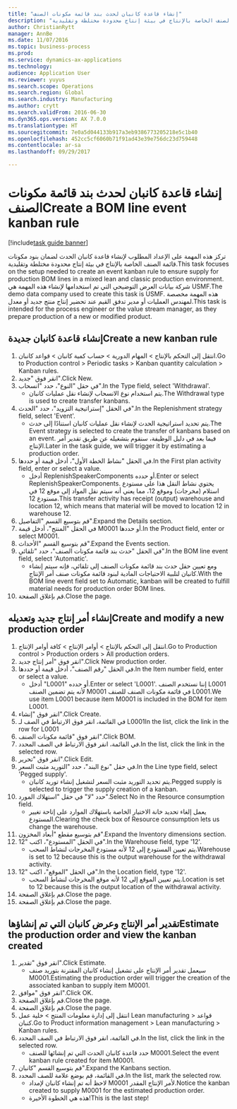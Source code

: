 ```yaml
--- 
title: "إنشاء قاعدة كانبان لحدث بند قائمة مكونات الصنف"
description: "تركز هذه المهمة على الإعداد المطلوب لإنشاء قاعدة كانبان الحدث لضمان بنود مكونات قائمة الصنف الخاصة بالإنتاج في بيئة إنتاج محدودة مختلطة وتقليدية."
author: ChristianRytt
manager: AnnBe
ms.date: 11/07/2016
ms.topic: business-process
ms.prod: 
ms.service: dynamics-ax-applications
ms.technology: 
audience: Application User
ms.reviewer: yuyus
ms.search.scope: Operations
ms.search.region: Global
ms.search.industry: Manufacturing
ms.author: crytt
ms.search.validFrom: 2016-06-30
ms.dyn365.ops.version: AX 7.0.0
ms.translationtype: HT
ms.sourcegitcommit: 7e0a5d044133b917a3eb9386773205218e5c1b40
ms.openlocfilehash: 452cc5cf6060b71f91ad43e39e756dc23d759448
ms.contentlocale: ar-sa
ms.lasthandoff: 09/29/2017

---
```

# <a name="create-a-bom-line-event-kanban-rule"></a><span data-ttu-id="2bcd2-103">إنشاء قاعدة كانبان لحدث بند قائمة مكونات الصنف</span><span class="sxs-lookup"><span data-stu-id="2bcd2-103">Create a BOM line event kanban rule</span></span>

[!include[task guide banner](../../includes/task-guide-banner.md)]

<span data-ttu-id="2bcd2-104">تركز هذه المهمة على الإعداد المطلوب لإنشاء قاعدة كانبان الحدث لضمان بنود مكونات قائمة الصنف الخاصة بالإنتاج في بيئة إنتاج محدودة مختلطة وتقليدية.</span><span class="sxs-lookup"><span data-stu-id="2bcd2-104">This task focuses on the setup needed to create an event kanban rule to ensure supply for production BOM lines in a mixed lean and classic production environment.</span></span> <span data-ttu-id="2bcd2-105">شركة بيانات العرض التوضيحي التي تم استخدامها لإنشاء هذه المهمة هي USMF.‬</span><span class="sxs-lookup"><span data-stu-id="2bcd2-105">The demo data company used to create this task is USMF.</span></span> <span data-ttu-id="2bcd2-106">هذه المهمة مخصصة لمهندس العمليات أو مدير تدفق القيم عند تحضير إنتاج منتج جديد أو معدل.</span><span class="sxs-lookup"><span data-stu-id="2bcd2-106">This task is intended for the process engineer or the value stream manager, as they prepare production of a new or modified product.</span></span>


## <a name="create-a-new-kanban-rule"></a><span data-ttu-id="2bcd2-107">إنشاء قاعدة كانبان جديدة</span><span class="sxs-lookup"><span data-stu-id="2bcd2-107">Create a new kanban rule</span></span>
1. <span data-ttu-id="2bcd2-108">انتقل إلى التحكم بالإنتاج‬ > المهام الدورية > حساب كمية كانبان > قواعد كانبان.</span><span class="sxs-lookup"><span data-stu-id="2bcd2-108">Go to Production control > Periodic tasks > Kanban quantity calculation > Kanban rules.</span></span>
2. <span data-ttu-id="2bcd2-109">انقر فوق "جديد".</span><span class="sxs-lookup"><span data-stu-id="2bcd2-109">Click New.</span></span>
3. <span data-ttu-id="2bcd2-110">في حقل "النوع"، حدد "انسحاب".</span><span class="sxs-lookup"><span data-stu-id="2bcd2-110">In the Type field, select 'Withdrawal'.</span></span>
    * <span data-ttu-id="2bcd2-111">يتم استخدام نوع الانسحاب لإنشاء نقل عمليات كانبان.</span><span class="sxs-lookup"><span data-stu-id="2bcd2-111">The Withdrawal type is used to create transfer kanbans.</span></span>  
4. <span data-ttu-id="2bcd2-112">في الحقل "إستراتيجية التزويد"، حدد "الحدث".</span><span class="sxs-lookup"><span data-stu-id="2bcd2-112">In the Replenishment strategy field, select 'Event'.</span></span>
    * <span data-ttu-id="2bcd2-113">يتم تحديد استراتيجية الحدث لإنشاء نقل عمليات كانبان استنادًا إلى حدث.</span><span class="sxs-lookup"><span data-stu-id="2bcd2-113">The Event strategy is selected to create the transfer of kanbans based on an event.</span></span> <span data-ttu-id="2bcd2-114">فيما بعد في دليل الوظيفة، سنقوم بتشغيله عن طريق تقدير أمر الإنتاج.</span><span class="sxs-lookup"><span data-stu-id="2bcd2-114">Later in the task guide, we will trigger it by estimating a production order.</span></span>  
5. <span data-ttu-id="2bcd2-115">في الحقل "نشاط الخطة الأول"، أدخل قيمة أو حددها.</span><span class="sxs-lookup"><span data-stu-id="2bcd2-115">In the First plan activity field, enter or select a value.</span></span>
    * <span data-ttu-id="2bcd2-116">أدخل ReplenishSpeakerComponents أو حدده.</span><span class="sxs-lookup"><span data-stu-id="2bcd2-116">Enter or select ReplenishSpeakerComponents.</span></span> <span data-ttu-id="2bcd2-117">يحتوي نشاط النقل هذا على مستودع استلام (مخرجات) وموقع 12، مما يعني أنه سيتم نقل المواد إلى موقع 12 في مستودع 12.</span><span class="sxs-lookup"><span data-stu-id="2bcd2-117">This transfer activity has receipt (output) warehouse and location 12, which means that material will be moved to location 12 in warehouse 12.</span></span>  
6. <span data-ttu-id="2bcd2-118">قم بتوسيع القسم "التفاصيل".</span><span class="sxs-lookup"><span data-stu-id="2bcd2-118">Expand the Details section.</span></span>
7. <span data-ttu-id="2bcd2-119">في الحقل "المنتج"، أدخل قيمة M0001 أو حددها.</span><span class="sxs-lookup"><span data-stu-id="2bcd2-119">In the Product field, enter or select M0001.</span></span>
8. <span data-ttu-id="2bcd2-120">قم بتوسيع القسم "الأحداث".</span><span class="sxs-lookup"><span data-stu-id="2bcd2-120">Expand the Events section.</span></span>
9. <span data-ttu-id="2bcd2-121">في الحقل "حدث بند قائمة مكونات الصنف"، حدد "تلقائي".</span><span class="sxs-lookup"><span data-stu-id="2bcd2-121">In the BOM line event field, select 'Automatic'.</span></span>
    * <span data-ttu-id="2bcd2-122">ومع تعيين حقل حدث بند قائمة مكونات الصنف إلى تلقائي، فإنه سيتم إنشاء كانبان لتلبية الاحتياجات المادية لبنود قائمة مكونات صنف أمر الإنتاج.</span><span class="sxs-lookup"><span data-stu-id="2bcd2-122">With the BOM line event field set to Automatic, kanban will be created to fulfill material needs for production order BOM lines.</span></span>  
10. <span data-ttu-id="2bcd2-123">قم بإغلاق الصفحة.</span><span class="sxs-lookup"><span data-stu-id="2bcd2-123">Close the page.</span></span>

## <a name="create-and-modify-a-new-production-order"></a><span data-ttu-id="2bcd2-124">إنشاء أمر إنتاج جديد وتعديله</span><span class="sxs-lookup"><span data-stu-id="2bcd2-124">Create and modify a new production order</span></span>
1. <span data-ttu-id="2bcd2-125">انتقل إلى التحكم بالإنتاج‬ > أوامر الإنتاج > كافة أوامر الإنتاج.</span><span class="sxs-lookup"><span data-stu-id="2bcd2-125">Go to Production control > Production orders > All production orders.</span></span>
2. <span data-ttu-id="2bcd2-126">انقر فوق "أمر إنتاج جديد".</span><span class="sxs-lookup"><span data-stu-id="2bcd2-126">Click New production order.</span></span>
3. <span data-ttu-id="2bcd2-127">في الحقل "رقم الصنف"، أدخل قيمة أو حددها.</span><span class="sxs-lookup"><span data-stu-id="2bcd2-127">In the Item number field, enter or select a value.</span></span>
    * <span data-ttu-id="2bcd2-128">أدخل "L0001" أو حدده.</span><span class="sxs-lookup"><span data-stu-id="2bcd2-128">Enter or select 'L0001'.</span></span> <span data-ttu-id="2bcd2-129">إننا نستخدم الصنف L0001 لأنه يتم تضمين الصنف M0001 في قائمة مكونات الصنف للصنف L0001.</span><span class="sxs-lookup"><span data-stu-id="2bcd2-129">We use item L0001 because item M0001 is included in the BOM for item L0001.</span></span>  
4. <span data-ttu-id="2bcd2-130">انقر فوق "إنشاء".</span><span class="sxs-lookup"><span data-stu-id="2bcd2-130">Click Create.</span></span>
5. <span data-ttu-id="2bcd2-131">في القائمة، انقر فوق الارتباط في الصف لـ L0001</span><span class="sxs-lookup"><span data-stu-id="2bcd2-131">In the list, click the link in the row for L0001</span></span>
6. <span data-ttu-id="2bcd2-132">انقر فوق "قائمة مكونات الصنف".</span><span class="sxs-lookup"><span data-stu-id="2bcd2-132">Click BOM.</span></span>
7. <span data-ttu-id="2bcd2-133">في القائمة، انقر فوق الارتباط في الصف المحدد.</span><span class="sxs-lookup"><span data-stu-id="2bcd2-133">In the list, click the link in the selected row.</span></span>
8. <span data-ttu-id="2bcd2-134">انقر فوق "تحرير".</span><span class="sxs-lookup"><span data-stu-id="2bcd2-134">Click Edit.</span></span>
9. <span data-ttu-id="2bcd2-135">في حقل "نوع البند"، حدد "التوريد مثبت السعر.</span><span class="sxs-lookup"><span data-stu-id="2bcd2-135">In the Line type field, select 'Pegged supply'.</span></span>
    * <span data-ttu-id="2bcd2-136">يتم تحديد التوريد مثبت السعر لتشغيل إنشاء توريد كانبان.</span><span class="sxs-lookup"><span data-stu-id="2bcd2-136">Pegged supply is selected to trigger the supply creation of a kanban.</span></span>  
10. <span data-ttu-id="2bcd2-137">حدد "لا" في حقل "استهلاك المورد".</span><span class="sxs-lookup"><span data-stu-id="2bcd2-137">Select No in the Resource consumption field.</span></span>
    * <span data-ttu-id="2bcd2-138">يعمل إلغاء تحديد خانة الاختيار الخاصة باستهلاك الموارد على إتاحة تغيير المستودع.</span><span class="sxs-lookup"><span data-stu-id="2bcd2-138">Clearing the check box of Resource consumption lets us change the warehouse.</span></span>  
11. <span data-ttu-id="2bcd2-139">قم بتوسيع مقطع "أبعاد المخزون".</span><span class="sxs-lookup"><span data-stu-id="2bcd2-139">Expand the Inventory dimensions section.</span></span>
12. <span data-ttu-id="2bcd2-140">في الحقل "المستودع"، اكتب "12".</span><span class="sxs-lookup"><span data-stu-id="2bcd2-140">In the Warehouse field, type '12'.</span></span>
    * <span data-ttu-id="2bcd2-141">يتم تعيين المستودع إلى 12 لأنه مستودع المخرجات لنشاط السحب.</span><span class="sxs-lookup"><span data-stu-id="2bcd2-141">Warehouse is set to 12 because this is the output warehouse for the withdrawal activity.</span></span>  
13. <span data-ttu-id="2bcd2-142">في الحقل "الموقع"، اكتب "12".</span><span class="sxs-lookup"><span data-stu-id="2bcd2-142">In the Location field, type '12'.</span></span>
    * <span data-ttu-id="2bcd2-143">يتم تعيين الموقع إلى 12 لأنه موقع المخرجات لنشاط السحب.</span><span class="sxs-lookup"><span data-stu-id="2bcd2-143">Location is set to 12 because this is the output location of the withdrawal activity.</span></span>  
14. <span data-ttu-id="2bcd2-144">قم بإغلاق الصفحة.</span><span class="sxs-lookup"><span data-stu-id="2bcd2-144">Close the page.</span></span>
15. <span data-ttu-id="2bcd2-145">قم بإغلاق الصفحة.</span><span class="sxs-lookup"><span data-stu-id="2bcd2-145">Close the page.</span></span>

## <a name="estimate-the-production-order-and-view-the-kanban-created"></a><span data-ttu-id="2bcd2-146">تقدير أمر الإنتاج وعرض كانبان التي تم إنشاؤها</span><span class="sxs-lookup"><span data-stu-id="2bcd2-146">Estimate the production order and view the kanban created</span></span>
1. <span data-ttu-id="2bcd2-147">انقر فوق "تقدير".</span><span class="sxs-lookup"><span data-stu-id="2bcd2-147">Click Estimate.</span></span>
    * <span data-ttu-id="2bcd2-148">سيعمل تقدير أمر الإنتاج على تشغيل إنشاء كانبان المقترنة بتوريد صنف M0001.</span><span class="sxs-lookup"><span data-stu-id="2bcd2-148">Estimating the production order will trigger the creation of the associated kanban to supply item M0001.</span></span>  
2. <span data-ttu-id="2bcd2-149">انقر فوق "موافق".</span><span class="sxs-lookup"><span data-stu-id="2bcd2-149">Click OK.</span></span>
3. <span data-ttu-id="2bcd2-150">قم بإغلاق الصفحة.</span><span class="sxs-lookup"><span data-stu-id="2bcd2-150">Close the page.</span></span>
4. <span data-ttu-id="2bcd2-151">قم بإغلاق الصفحة.</span><span class="sxs-lookup"><span data-stu-id="2bcd2-151">Close the page.</span></span>
5. <span data-ttu-id="2bcd2-152">انتقل إلى إدارة معلومات المنتج‬ > خلية عمل Lean manufacturing > قواعد كنبان.</span><span class="sxs-lookup"><span data-stu-id="2bcd2-152">Go to Product information management > Lean manufacturing > Kanban rules.</span></span>
6. <span data-ttu-id="2bcd2-153">في القائمة، انقر فوق الارتباط في الصف المحدد.</span><span class="sxs-lookup"><span data-stu-id="2bcd2-153">In the list, click the link in the selected row.</span></span>
    * <span data-ttu-id="2bcd2-154">حدد قاعدة كانبان الحدث التي تم إنشائها للصنف M0001.</span><span class="sxs-lookup"><span data-stu-id="2bcd2-154">Select the event kanban rule created for item M0001.</span></span>  
7. <span data-ttu-id="2bcd2-155">قم بتوسيع القسم "كانبان".</span><span class="sxs-lookup"><span data-stu-id="2bcd2-155">Expand the Kanbans section.</span></span>
8. <span data-ttu-id="2bcd2-156">في القائمة، قم بوضع علامة للصف المحدد.</span><span class="sxs-lookup"><span data-stu-id="2bcd2-156">In the list, mark the selected row.</span></span>
    * <span data-ttu-id="2bcd2-157">لاحظ أنه تم إنشاء كانبان لإمداد M0001 لأمر الإنتاج المقدر.</span><span class="sxs-lookup"><span data-stu-id="2bcd2-157">Notice the kanban created to supply M0001 for the estimated production order.</span></span>  
    * <span data-ttu-id="2bcd2-158">هذه هي الخطوة الأخيرة!</span><span class="sxs-lookup"><span data-stu-id="2bcd2-158">This is the last step!</span></span>  


